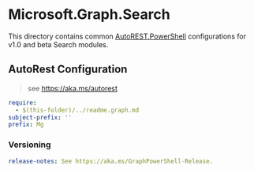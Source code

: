 ﻿# Microsoft.Graph.Search

This directory contains common [AutoREST.PowerShell](https://github.com/Azure/autorest.powershell) configurations for v1.0 and beta Search modules.

## AutoRest Configuration

> see <https://aka.ms/autorest>

``` yaml
require:
  - $(this-folder)/../readme.graph.md
subject-prefix: ''
prefix: Mg

```

### Versioning

``` yaml
release-notes: See https://aka.ms/GraphPowerShell-Release.
```
